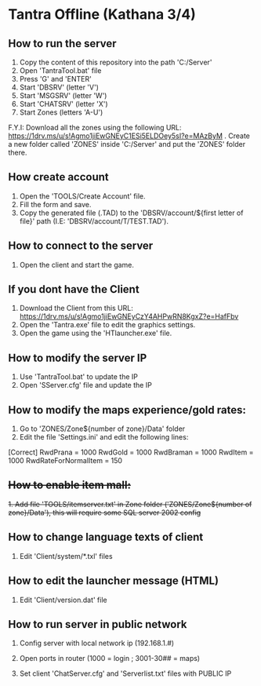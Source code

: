 # Tantra Offline (Kathana 3/4)

## How to run the server

1. Copy the content of this repository into the path 'C:/Server'
2. Open 'TantraTool.bat' file
3. Press 'G' and 'ENTER'
4. Start 'DBSRV' (letter 'V')
5. Start 'MSGSRV' (letter 'W')
6. Start 'CHATSRV' (letter 'X')
7. Start Zones (letters 'A-U')

F.Y.I: Download all the zones using the following URL: https://1drv.ms/u/s!Agmo1jiEwGNEyC1ESi5ELDOey5sI?e=MAzByM . Create a new folder called 'ZONES' inside 'C:/Server' and put the 'ZONES' folder there.

## How create account

1. Open the 'TOOLS/Create Account' file.
2. Fill the form and save.
3. Copy the generated file (.TAD) to the 'DBSRV/account/${first letter of file}' path (I.E: 'DBSRV/account/T/TEST.TAD').

## How to connect to the server

1. Open the client and start the game.

## If you dont have the Client

1. Download the Client from this URL: https://1drv.ms/u/s!Agmo1jiEwGNEyCzY4AHPwRN8KgxZ?e=HafFbv
2. Open the 'Tantra.exe' file to edit the graphics settings.
3. Open the game using the 'HTlauncher.exe' file.

## How to modify the server IP

1. Use 'TantraTool.bat' to update the IP
2. Open 'SServer.cfg' file and update the IP

## How to modify the maps experience/gold rates:

1. Go to 'ZONES/Zone${number of zone}/Data' folder
2. Edit the file 'Settings.ini' and edit the following lines:

[Correct]
RwdPrana 	= 1000
RwdGold		= 1000
RwdBraman	= 1000
RwdItem	 	= 1000
RwdRateForNormalItem = 150

## ~~How to enable item mall:~~

~~1. Add file 'TOOLS/itemserver.txt' in Zone folder ('ZONES/Zone${number of zone}/Data'), this will require some SQL server 2002 config~~

## How to change language texts of client

1. Edit 'Client/system/*.txl' files

## How to edit the launcher message (HTML)

1. Edit 'Client/version.dat' file

## How to run server in public network

1. Config server with local network ip (192.168.1.#)

2. Open ports in router (1000 = login ; 3001-30## = maps)

3. Set client 'ChatServer.cfg' and 'Serverlist.txt' files  with PUBLIC IP
